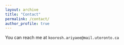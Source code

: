 ```yaml
---
layout: archive
title: "Contact"
permalink: /contact/
author_profile: true
---
```


You can reach me at `koorosh.ariyaee@mail.utoronto.ca`
